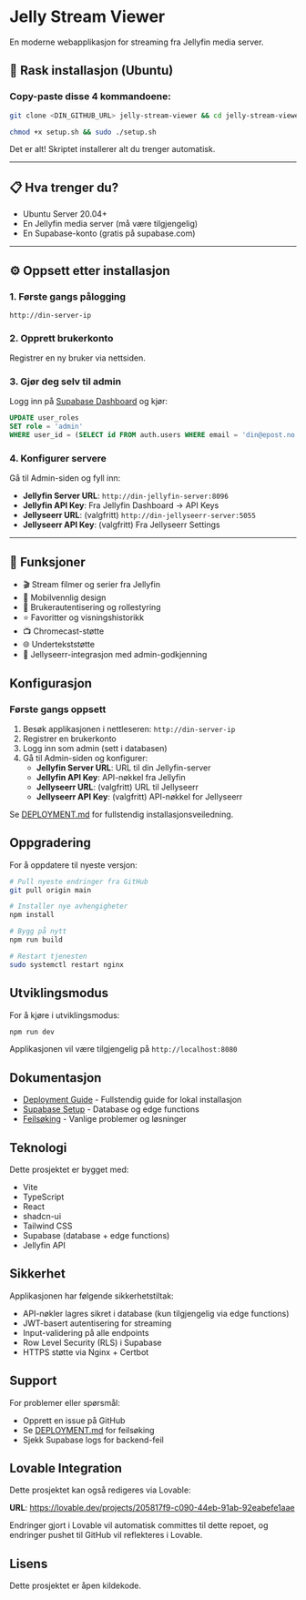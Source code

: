 # Jelly Stream Viewer

En moderne webapplikasjon for streaming fra Jellyfin media server.

## 🚀 Rask installasjon (Ubuntu)

### Copy-paste disse 4 kommandoene:

```bash
git clone <DIN_GITHUB_URL> jelly-stream-viewer && cd jelly-stream-viewer
```

```bash
chmod +x setup.sh && sudo ./setup.sh
```

Det er alt! Skriptet installerer alt du trenger automatisk.

---

## 📋 Hva trenger du?

- Ubuntu Server 20.04+
- En Jellyfin media server (må være tilgjengelig)
- En Supabase-konto (gratis på supabase.com)

---

## ⚙️ Oppsett etter installasjon

### 1. Første gangs pålogging
```
http://din-server-ip
```

### 2. Opprett brukerkonto
Registrer en ny bruker via nettsiden.

### 3. Gjør deg selv til admin
Logg inn på [Supabase Dashboard](https://supabase.com/dashboard) og kjør:

```sql
UPDATE user_roles 
SET role = 'admin' 
WHERE user_id = (SELECT id FROM auth.users WHERE email = 'din@epost.no');
```

### 4. Konfigurer servere
Gå til Admin-siden og fyll inn:
- **Jellyfin Server URL**: `http://din-jellyfin-server:8096`
- **Jellyfin API Key**: Fra Jellyfin Dashboard → API Keys
- **Jellyseerr URL**: (valgfritt) `http://din-jellyseerr-server:5055`
- **Jellyseerr API Key**: (valgfritt) Fra Jellyseerr Settings

---

## 🔧 Funksjoner

- 🎬 Stream filmer og serier fra Jellyfin
- 📱 Mobilvennlig design
- 🔐 Brukerautentisering og rollestyring
- ⭐ Favoritter og visningshistorikk
- 📺 Chromecast-støtte
- 🌐 Undertekststøtte
- 🎯 Jellyseerr-integrasjon med admin-godkjenning

## Konfigurasjon

### Første gangs oppsett

1. Besøk applikasjonen i nettleseren: `http://din-server-ip`
2. Registrer en brukerkonto
3. Logg inn som admin (sett i databasen)
4. Gå til Admin-siden og konfigurer:
   - **Jellyfin Server URL**: URL til din Jellyfin-server
   - **Jellyfin API Key**: API-nøkkel fra Jellyfin
   - **Jellyseerr URL**: (valgfritt) URL til Jellyseerr
   - **Jellyseerr API Key**: (valgfritt) API-nøkkel for Jellyseerr

Se [DEPLOYMENT.md](DEPLOYMENT.md) for fullstendig installasjonsveiledning.

## Oppgradering

For å oppdatere til nyeste versjon:

```bash
# Pull nyeste endringer fra GitHub
git pull origin main

# Installer nye avhengigheter
npm install

# Bygg på nytt
npm run build

# Restart tjenesten
sudo systemctl restart nginx
```

## Utviklingsmodus

For å kjøre i utviklingsmodus:

```bash
npm run dev
```

Applikasjonen vil være tilgjengelig på `http://localhost:8080`

## Dokumentasjon

- [Deployment Guide](DEPLOYMENT.md) - Fullstendig guide for lokal installasjon
- [Supabase Setup](DEPLOYMENT.md#steg-3-konfigurer-supabase) - Database og edge functions
- [Feilsøking](DEPLOYMENT.md#feilsøking) - Vanlige problemer og løsninger

## Teknologi

Dette prosjektet er bygget med:

- Vite
- TypeScript
- React
- shadcn-ui
- Tailwind CSS
- Supabase (database + edge functions)
- Jellyfin API

## Sikkerhet

Applikasjonen har følgende sikkerhetstiltak:
- API-nøkler lagres sikret i database (kun tilgjengelig via edge functions)
- JWT-basert autentisering for streaming
- Input-validering på alle endpoints
- Row Level Security (RLS) i Supabase
- HTTPS støtte via Nginx + Certbot

## Support

For problemer eller spørsmål:
- Opprett en issue på GitHub
- Se [DEPLOYMENT.md](DEPLOYMENT.md) for feilsøking
- Sjekk Supabase logs for backend-feil

## Lovable Integration

Dette prosjektet kan også redigeres via Lovable:

**URL**: https://lovable.dev/projects/205817f9-c090-44eb-91ab-92eabefe1aae

Endringer gjort i Lovable vil automatisk committes til dette repoet, og endringer pushet til GitHub vil reflekteres i Lovable.

## Lisens

Dette prosjektet er åpen kildekode.
